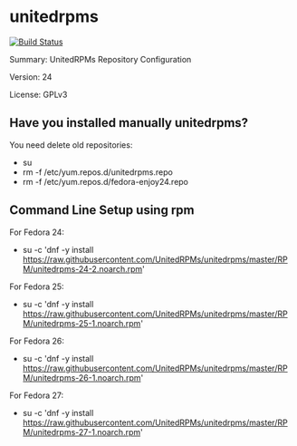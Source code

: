 #           unitedrpms

[![Build Status](https://travis-ci.org/UnitedRPMs/unitedrpms.svg?branch=master)](https://travis-ci.org/UnitedRPMs/unitedrpms)
 
Summary:        UnitedRPMs Repository Configuration
 
Version:        24
 
License:        GPLv3



## Have you installed manually unitedrpms?

You need delete old repositories:

* su
* rm -f /etc/yum.repos.d/unitedrpms.repo
* rm -f /etc/yum.repos.d/fedora-enjoy24.repo


## Command Line Setup using rpm

For Fedora 24:
* su -c 'dnf -y install https://raw.githubusercontent.com/UnitedRPMs/unitedrpms/master/RPM/unitedrpms-24-2.noarch.rpm'

For Fedora 25: 
* su -c 'dnf -y install https://raw.githubusercontent.com/UnitedRPMs/unitedrpms/master/RPM/unitedrpms-25-1.noarch.rpm'

For Fedora 26: 
* su -c 'dnf -y install https://raw.githubusercontent.com/UnitedRPMs/unitedrpms/master/RPM/unitedrpms-26-1.noarch.rpm'

For Fedora 27: 
* su -c 'dnf -y install https://raw.githubusercontent.com/UnitedRPMs/unitedrpms/master/RPM/unitedrpms-27-1.noarch.rpm'



 
